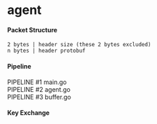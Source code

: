 # agent

#### Packet Structure

```
2 bytes | header size (these 2 bytes excluded)
n bytes | header protobuf
```

#### Pipeline  
 
PIPELINE #1 main.go  
PIPELINE #2 agent.go  
PIPELINE #3 buffer.go  

#### Key Exchange

